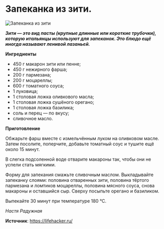 # Запеканка из зити.

![Запеканка из зити](/images/Kulinar/Second/zap_ziti.jpg 'Запеканка из зити')

_**Зити — это вид пасты (крупные длинные или короткие трубочки), которую итальянцы используют для запеканок. Это блюдо ещё иногда называют ленивой лазаньей.**_

**Ингредиенты**

- 450 г макарон зити или пенне;
- 450 г нежирного фарша;
- 200 г пармезана;
- 200 г моцареллы;
- 600 г томатного соуса;
- 1 луковица;
- 1 столовая ложка оливкового масла;
- 1 столовая ложка сушёного орегано;
- 1 столовая ложка базилика;
- соль и перец — по вкусу;
- сливочное масло.

**Приготовление**

Обжарьте фарш вместе с измельчённым луком на оливковом масле. Затем посолите, поперчите, добавьте томатный соус и тушите ещё около 15 минут.

В слегка подсоленной воде отварите макароны так, чтобы они не успели стать мягкими.

Форму для запекания смажьте сливочным маслом. Выкладывайте запеканку слоями: половина отваренных зити, половина тёртого пармезана и ломтиков моцареллы, половина мясного соуса, снова макароны и оставшийся сыр. Сверху посыпьте орегано и базиликом.

Выпекайте 30 минут при температуре 180 °С.

_Настя Радужная_

**Источник**: https://lifehacker.ru/
